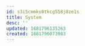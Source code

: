 ```yaml
---
id: s3i5cmmks0tkcg558j8ze1s
title: System
desc: ''
updated: 1681796135263
created: 1681796073983
---
```

